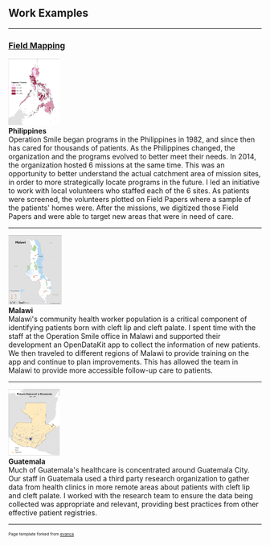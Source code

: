 ## Work Examples

---

### <a href="https://agbrad.github.io/FieldMapping/" target="_blank">Field Mapping</a>


<img src="images/PHI_patientmodel.jpg" width="102" height="132"/><br>
<b>Philippines</b><br>
Operation Smile began programs in the Philippines in 1982, and since then has cared for thousands of patients. As the Philippines changed, the organization and the programs evolved to better meet their needs. In 2014, the organization hosted 6 missions at the same time. This was an opportunity to better understand the actual catchment area of mission sites, in order to more strategically locate programs in the future. I led an initiative to work with local volunteers who staffed each of the 6 sites. As patients were screened, the volunteers plotted on Field Papers where a sample of the patients' homes were. After the missions, we digitized those Field Papers and were able to target new areas that were in need of care.


---

<img src="images/Malawi_post-op-1.jpg" width="106.25" height="137.5"/><br>
<b>Malawi</b><br>
Malawi's community health worker population is a critical component of identifying patients born with cleft lip and cleft palate. I spent time with the staff at the Operation Smile office in Malawi and supported their development an OpenDataKit app to collect the information of new patients. We then traveled to different regions of Malawi to provide training on the app and continue to plan improvements. This has allowed the team in Malawi to provide more accessible follow-up care to patients.

---

<img src="images/GTM_allPATIENTS.jpg" width="102" height="132"/><br>
<b>Guatemala</b><br>
Much of Guatemala's healthcare is concentrated around Guatemala City. Our staff in Guatemala used a third party research organization to gather data from health clinics in more remote areas about patients with cleft lip and cleft palate. I worked with the research team to ensure the data being collected was appropriate and relevant, providing best practices from other effective patient registries.


---
<p style="font-size:8px">Page template forked from <a href="https://github.com/evanca/quick-portfolio">evanca</a></p>
<!-- Remove above link if you don't want to attibute -->
